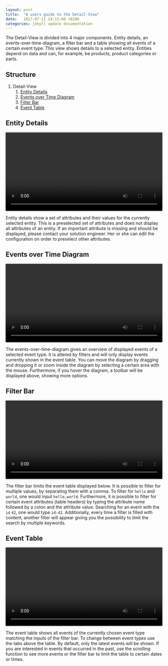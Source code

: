 ```yaml
---
layout: post
title:  "A users guide to the Detail-View"
date:   2017-07-11 14:15:00 +0200
categories: jekyll update documentation
---
```


The Detail-View is divided into 4 major components. Entity details, an events-over-time-diagram, a filter bar and a table showing all events of a certain event type. This view shows details to a selected entity. Entities depend on data and can, for example, be products, product categories or parts.

## Structure

1. Detail-View
    1. [Entity Details](#entity-details)
    1. [Events over Time Diagram](#events-over-time-diagram)
    1. [Filter Bar](#filter-bar)
    1. [Event Table](#event-table)

## Entity Details

<video style="width: 100%; height: auto; box-shadow: 0px 0px 5px #888888;" autoplay loop>
  <source src="/argos/resources/user/detail-view/entity-details.webm" type="video/webm">
  Your browser does not support the video tag.
</video><p></p>

Entity details show a set of attributes and their values for the currently selected entity. This is a preselected set of attributes and does not display all attributes of an entity. If an important attribute is missing and should be displayed, please contact your solution engineer. Her or she can edit the configuration on order to preselect other attributes.

## Events over Time Diagram

<video style="width: 100%; height: auto; box-shadow: 0px 0px 5px #888888;" autoplay loop>
  <source src="/argos/resources/user/detail-view/events-over-time-diagram.webm" type="video/webm">
  Your browser does not support the video tag.
</video><p></p>

The events-over-time-diagram gives an overview of displayed events of a selected event type. It is altered by filters and will only display events currently shown in the event table. You can move the diagram by dragging and dropping it or zoom inside the diagram by selecting a certain area with the mouse. Furthermore, if you hover the diagram, a toolbar will be displayed above, showing more options.

## Filter Bar

<video style="width: 100%; height: auto; box-shadow: 0px 0px 5px #888888;" autoplay loop>
  <source src="/argos/resources/user/detail-view/filter-bar.webm" type="video/webm">
  Your browser does not support the video tag.
</video><p></p>

The filter bar limits the event table displayed below. It is possible to filter for multiple values, by separating them with a comma. To filter for `hello` and `world`, one would input `hello,world`. Furthermore, it is possible to filter for certain event attributes (table headers) by typing the attribute name followed by a colon and the attribute value. Searching for an event with the `id` `42`, one would type `id:42`. Additionally, every time a filter is filled with content, another filter will appear giving you the possibility to limit the search by multiple keywords.

## Event Table

<video style="width: 100%; height: auto; box-shadow: 0px 0px 5px #888888;" autoplay loop>
  <source src="/argos/resources/user/detail-view/event-table.webm" type="video/webm">
  Your browser does not support the video tag.
</video><p></p>

The event table shows all events of the currently chosen event type matching the inputs of the filter bar. To change between event types use the tabs above the table. By default, only the latest events will be shown. If you are interested in events that occurred in the past, use the scrolling function to see more events or the filter bar to limit the table to certain dates or times.
